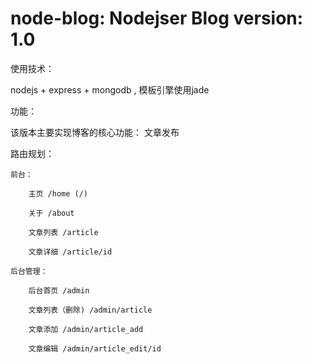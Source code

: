 node-blog: Nodejser Blog
version: 1.0
=========
使用技术：

  nodejs + express + mongodb , 模板引擎使用jade

功能：

  该版本主要实现博客的核心功能： 文章发布

路由规划：

	前台：
	
		主页 /home (/)

		关于 /about

  		文章列表 /article

		文章详细 /article/id

	后台管理：
	
		后台首页 /admin
		
		文章列表（删除) /admin/article
		
		文章添加 /admin/article_add

		文章编辑 /admin/article_edit/id 
